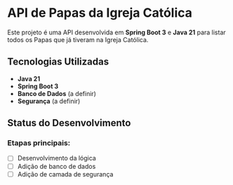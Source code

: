 # API de Papas da Igreja Católica

Este projeto é uma API desenvolvida em **Spring Boot 3** e **Java 21** para listar todos os Papas que já tiveram na Igreja Católica.

## Tecnologias Utilizadas
- **Java 21**
- **Spring Boot 3**
- **Banco de Dados** (a definir)
- **Segurança** (a definir)

## Status do Desenvolvimento
### Etapas principais:
- [ ] Desenvolvimento da lógica
- [ ] Adição de banco de dados
- [ ] Adição de camada de segurança
